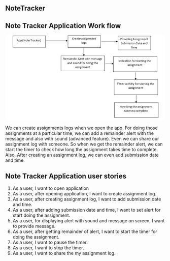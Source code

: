 ## NoteTracker

## Note Tracker Application Work flow

![](https://raw.githubusercontent.com/sudheera96/NoteTracker/master/docs/workflow.png)

We can create assignments logs when we open the app. For doing those assignments at a particular time, we can add a remainder alert with the message and also with sound (advanced feature). Even we can share our assignment log with someone. So when we get the remainder alert, we can start the timer to check how long the assignment takes time to complete. Also, After creating an assignment log, we can even add submission date and time. 

## Note Tracker Application user stories

1. As a user, I want to open application
1. As a user, after opening application, I want to create assignment log. 
1. As a user, after creating assignment log, I want to add submission date and time. 
1. As a user, after adding submission date and time, I want to set alert for start doing the assignment.
1. As a user, for displaying alert with sound and message on screen, I want to provide message.
1. As a user, after getting remainder of alert, I want to start the timer for doing the assignment.
1. As a user, I want to pause the timer.
1. As a user, I want to stop the timer.
1. As a user, I want to share the my assignment log.

